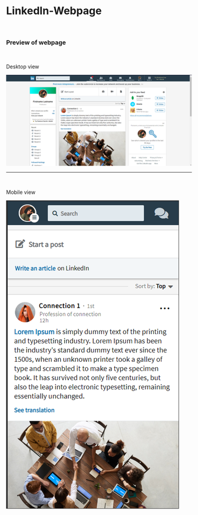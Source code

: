 # LinkedIn-Webpage
<br>

<h3>Preview of webpage</h3>
<br>
<p>Desktop view</p>
<img src="images/capture.png">
<hr>
<br>
<p>Mobile view</p>
<img src="images/capture2.png">
